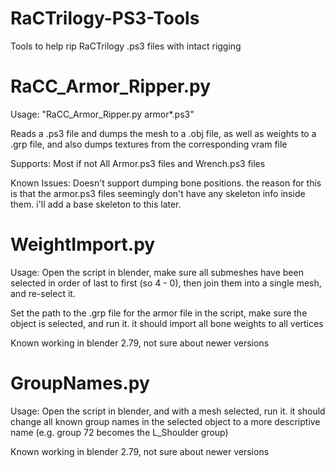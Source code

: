 # RaCTrilogy-PS3-Tools
Tools to help rip RaCTrilogy .ps3 files with intact rigging

# RaCC_Armor_Ripper.py
Usage: "RaCC_Armor_Ripper.py armor*.ps3"

Reads a .ps3 file and dumps the mesh to a .obj file, as well as weights to a .grp file, and also dumps textures from the corresponding vram file

Supports: Most if not All Armor.ps3 files and Wrench.ps3 files

Known Issues: Doesn't support dumping bone positions. the reason for this is that the armor.ps3 files seemingly don't have any skeleton info inside them. i'll add a base skeleton to this later.

# WeightImport.py
Usage: Open the script in blender, make sure all submeshes have been selected in order of last to first (so 4 - 0), then join them into a single mesh, and re-select it.

Set the path to the .grp file for the armor file in the script, make sure the object is selected, and run it. it should import all bone weights to all vertices

Known working in blender 2.79, not sure about newer versions

# GroupNames.py
Usage: Open the script in blender, and with a mesh selected, run it. it should change all known group names in the selected object to a more descriptive name (e.g. group 72 becomes the L_Shoulder group)

Known working in blender 2.79, not sure about newer versions
